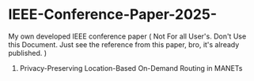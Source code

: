 # IEEE-Conference-Paper-2025-
My own developed IEEE conference paper ( Not For all User's. Don't Use this Document. Just see the reference from this paper, bro, it's already published. )
1. Privacy-Preserving Location-Based On-Demand Routing in MANETs

